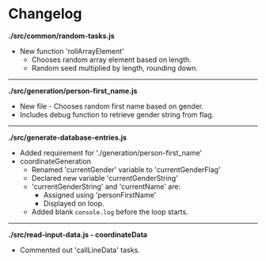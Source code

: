 # Changelog

**./src/common/random-tasks.js**
* New function 'rollArrayElement'
	* Chooses random array element based on length.
	* Random seed multiplied by length, rounding down.

---

**./src/generation/person-first_name.js**
* New file - Chooses random first name based on gender.
* Includes debug function to retrieve gender string from flag.

---

**./src/generate-database-entries.js**
* Added requirement for './generation/person-first_name'
* coordinateGeneration
	* Renamed 'currentGender' variable to 'currentGenderFlag'
	* Declared new variable 'currentGenderString'
	* 'currentGenderString' and 'currentName' are:
		* Assigned using 'personFirstName'
		* Displayed on loop.
	* Added blank `console.log` before the loop starts.

---

**./src/read-input-data.js - coordinateData**
* Commented out 'callLineData' tasks.
